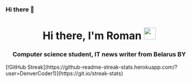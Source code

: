 ### Hi there 👋

<h1 align="center">Hi there, I'm Roman
<img src="https://github.com/blackcater/blackcater/raw/main/images/Hi.gif" height="32"/></h1>
<h3 align="center">Computer science student, IT news writer from Belarus BY</h3>
[!GitHub Streak](https://github-readme-streak-stats.herokuapp.com/?user=DenverCoder1)](https://git.io/streak-stats)
